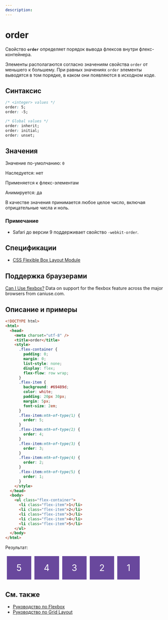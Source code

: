 ```yaml
---
description:
---
```


# order

Свойство **`order`** определяет порядок вывода флексов внутри флекс-контейнера.

Элементы располагаются согласно значениям свойства `order` от меньшего к большему. При равных значениях `order` элементы выводятся в том порядке, в каком они появляются в исходном коде.

## Синтаксис

```css
/* <integer> values */
order: 5;
order: -5;

/* Global values */
order: inherit;
order: initial;
order: unset;
```

## Значения

Значение по-умолчанию: `0`

Наследуется: нет

Применяется к флекс-элементам

Анимируется: да

В качестве значения принимается любое целое число, включая отрицательные числа и ноль.

### Примечание

- Safari до версии 9 поддерживает свойство `-webkit-order`.

## Спецификации

- [CSS Flexible Box Layout Module](https://www.w3.org/TR/css-flexbox/#propdef-order)

## Поддержка браузерами

<p class="ciu_embed" data-feature="flexbox" data-periods="future_1,current,past_1,past_2">
  <a href="http://caniuse.com/#feat=flexbox">Can I Use flexbox?</a> Data on support for the flexbox feature across the major browsers from caniuse.com.
</p>

## Описание и примеры

```html
<!DOCTYPE html>
<html>
  <head>
    <meta charset="utf-8" />
    <title>order</title>
    <style>
      .flex-container {
        padding: 0;
        margin: 0;
        list-style: none;
        display: flex;
        flex-flow: row wrap;
      }
      .flex-item {
        background: #69489d;
        color: white;
        padding: 20px 30px;
        margin: 5px;
        font-size: 2em;
      }
      .flex-item:nth-of-type(1) {
        order: 5;
      }
      .flex-item:nth-of-type(2) {
        order: 4;
      }
      .flex-item:nth-of-type(3) {
        order: 3;
      }
      .flex-item:nth-of-type(4) {
        order: 2;
      }
      .flex-item:nth-of-type(5) {
        order: 1;
      }
    </style>
  </head>
  <body>
    <ul class="flex-container">
      <li class="flex-item">1</li>
      <li class="flex-item">2</li>
      <li class="flex-item">3</li>
      <li class="flex-item">4</li>
      <li class="flex-item">5</li>
    </ul>
  </body>
</html>
```

Результат:

<style>
.flex-container {
padding: 0;
margin: 0;
list-style: none;
display: flex;
flex-flow: row wrap;
}
.flex-item {
background: #69489d;
color: white;
padding: 20px 30px;
margin: 5px;
font-size: 2em;
}
.flex-item:nth-of-type(1) { order: 5; }
.flex-item:nth-of-type(2) { order: 4; }
.flex-item:nth-of-type(3) { order: 3; }
.flex-item:nth-of-type(4) { order: 2; }
.flex-item:nth-of-type(5) { order: 1; }
</style>
<ul class="flex-container">
<li class="flex-item">1</li>
<li class="flex-item">2</li>
<li class="flex-item">3</li>
<li class="flex-item">4</li>
<li class="flex-item">5</li>
</ul>

## См. также

- [Руководство по Flexbox](flex-guide/flex-1.md)
- [Руководство по Grid Layout](grid-guide/grid-1.md)
